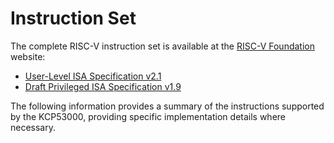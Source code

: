 # Instruction Set

The complete RISC-V instruction set
is available at the [RISC-V Foundation](https://www.riscv.org) website:

* [User-Level ISA Specification v2.1](https://www.riscv.org/specifications/)
* [Draft Privileged ISA Specification v1.9](https://www.riscv.org/specifications/privileged-isa/)

The following information provides a summary
of the instructions supported by the KCP53000,
providing specific implementation details where necessary.


